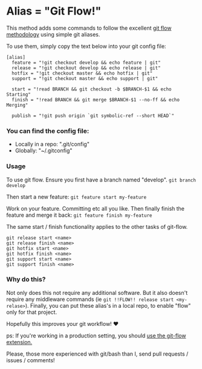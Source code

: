 # Alias = "Git Flow!"

This method adds some commands to follow the excellent [git flow methodology](http://nvie.com/posts/a-successful-git-branching-model/) using simple git aliases.

To use them, simply copy the text below into your git config file:

```
[alias]
  feature = "!git checkout develop && echo feature | git"
  release = "!git checkout develop && echo release | git"
  hotfix = "!git checkout master && echo hotfix | git"
  support = "!git checkout master && echo support | git"

  start = "!read BRANCH && git checkout -b $BRANCH-$1 && echo Starting"
  finish = "!read BRANCH && git merge $BRANCH-$1 --no-ff && echo Merging"

  publish = "!git push origin `git symbolic-ref --short HEAD`"
```

### You can find the config file:

* Locally in a repo: ".git/config"
* Globally: "~/.gitconfig"

### Usage

To use git flow. Ensure you first have a branch named "develop". `git branch develop`

Then start a new feature: `git feature start my-feature`

Work on your feature. Committing etc all you like. Then finally finish the feature and merge it back: `git feature finish my-feature`

The same start / finish functionality applies to the other tasks of git-flow.

```
git release start <name>
git release finish <name>
git hotfix start <name>
git hotfix finish <name>
git support start <name>
git support finish <name>
```

### Why do this?

Not only does this not require any additional software. But it also doesn't require any middleware commands (ie `git !!FLOW!! release start <my-relase>`). Finally, you can put these alias's in a local repo, to enable "flow" only for that project.

Hopefully this improves your git workflow! :heart:

ps: If you're working in a production setting, you should [use the git-flow extension.](https://github.com/nvie/gitflow)

Please, those more experienced with git/bash than I, send pull requests / issues / comments!
